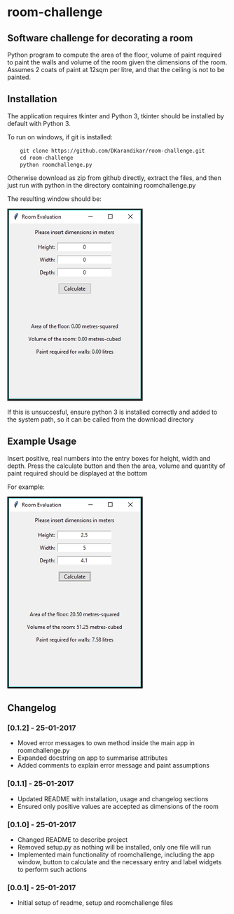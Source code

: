# room-challenge

## Software challenge for decorating a room

Python program to compute the area of the floor, volume of paint required to paint the walls and volume of the room given the dimensions of the room. Assumes 2 coats of paint at 12sqm per litre, and that the ceiling is not to be painted.

## Installation

The application requires tkinter and Python 3, tkinter should be installed by default with Python 3. 

To run on windows, if git is installed:

        git clone https://github.com/DKarandikar/room-challenge.git
        cd room-challenge
        python roomchallenge.py

Otherwise download as zip from github directly, extract the files, and then just run with python in the directory containing roomchallenge.py 

The resulting window should be: 

![Main Page](images/frontpage.png)

If this is unsuccesful, ensure python 3 is installed correctly and added to the system path, so it can be called from the download directory

## Example Usage

Insert positive, real numbers into the entry boxes for height, width and depth. Press the calculate button and then the area, volume and quantity of paint required should be displayed at the bottom

For example: 

![Example Usage](images/example.png)

## Changelog

### [0.1.2] - 25-01-2017
- Moved error messages to own method inside the main app in roomchallenge.py
- Expanded docstring on app to summarise attributes
- Added comments to explain error message and paint assumptions

### [0.1.1] - 25-01-2017
- Updated README with installation, usage and changelog sections
- Ensured only positive values are accepted as dimensions of the room

### [0.1.0] - 25-01-2017
- Changed README to describe project
- Removed setup.py as nothing will be installed, only one file will run
- Implemented main functionality of roomchallenge, including the app window, button to calculate and the necessary entry and label widgets to perform such actions

### [0.0.1] - 25-01-2017
- Initial setup of readme, setup and roomchallenge files
